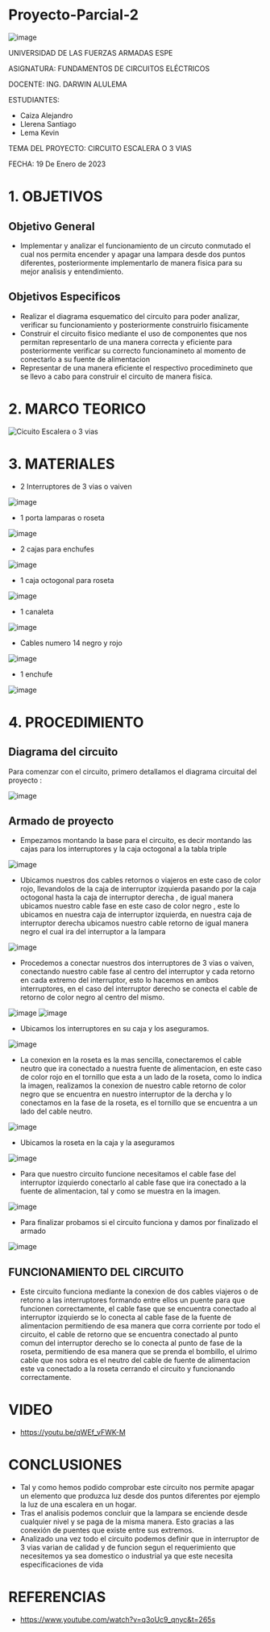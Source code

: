 # Proyecto-Parcial-2

![image](https://user-images.githubusercontent.com/116772752/208487145-d0353032-6309-4f57-a2a8-ec74218dba3d.png)

UNIVERSIDAD DE LAS FUERZAS ARMADAS ESPE

ASIGNATURA: FUNDAMENTOS DE CIRCUITOS ELÉCTRICOS

DOCENTE: ING. DARWIN ALULEMA

ESTUDIANTES:

* Caiza Alejandro
* Llerena Santiago 
* Lema Kevin

TEMA DEL PROYECTO: CIRCUITO ESCALERA O 3 VIAS 

FECHA: 19 De Enero de 2023

# 1. OBJETIVOS
## Objetivo General
* Implementar y analizar el funcionamiento de un circuto conmutado el cual nos permita encender y apagar una lampara desde dos puntos diferentes, posteriormente implementarlo de manera fisica para su mejor analisis y entendimiento.

## Objetivos Especificos 
* Realizar el diagrama esquematico del circuito para poder analizar, verificar su funcionamiento y posteriormente construirlo fisicamente 
* Construir el circuito fisico mediante el uso de componentes que nos permitan representarlo de una manera correcta y eficiente para posteriormente verificar su correcto funcionamineto al momento de conectarlo a su fuente de alimentacion 
* Representar de una manera eficiente el respectivo procedimineto que se llevo a cabo para construir el circuito de manera fisica.

# 2. MARCO TEORICO

![Cicuito Escalera o 3 vias](https://user-images.githubusercontent.com/116832991/213492675-b9baeed3-af6d-4816-bbfe-7648e778e676.png)

# 3. MATERIALES
* 2 Interruptores de 3 vias o vaiven 

![image](https://user-images.githubusercontent.com/116832991/213363660-d46e9ae1-d185-4b37-a195-21354d7e0368.png)

* 1 porta lamparas o roseta

![image](https://user-images.githubusercontent.com/116832991/213365873-eb267622-86c7-4ce8-8b92-63999cb3bfbe.png)

* 2 cajas para enchufes

![image](https://user-images.githubusercontent.com/116832991/213365760-6f7d9840-d9bf-4a88-9d55-7f9cf9d96f60.png)


* 1 caja octogonal para roseta

![image](https://user-images.githubusercontent.com/116832991/213365684-ee1a56aa-489d-4856-819a-9ffff5d463ec.png)

* 1 canaleta

![image](https://user-images.githubusercontent.com/116832991/213365611-a5cc2a96-c8f1-465f-b8c7-c4ec9e342acb.png)


* Cables numero 14 negro y rojo

![image](https://user-images.githubusercontent.com/116832991/213365529-ca2e6531-5e5e-4ba8-999b-4524f387f3fd.png)


* 1 enchufe

![image](https://user-images.githubusercontent.com/116832991/213365310-ae203e6e-c83c-4961-9e2d-fcadab4f3ebf.png)


# 4. PROCEDIMIENTO 
## Diagrama del circuito 

Para comenzar con el circuito, primero detallamos el diagrama circuital  del proyecto :

![image](https://user-images.githubusercontent.com/116832991/213377528-bf0afd17-22c4-4984-b5c6-23e4c7180c73.png)

## Armado de proyecto 
* Empezamos montando la base para el circuito, es decir montando las cajas para los interruptores y la caja octogonal a la tabla triple 

![image](https://user-images.githubusercontent.com/116832991/213366358-28751f17-2f5e-41d5-861a-1a169f88b1e3.png)

* Ubicamos nuestros dos cables retornos o viajeros en este caso de color rojo,  llevandolos de la caja de interruptor izquierda pasando por la caja octogonal hasta la caja de interruptor derecha , de igual manera ubicamos nuestro cable fase en este caso de color negro , este lo ubicamos en nuestra caja de interruptor izquierda, en nuestra caja de interruptor derecha ubicamos nuestro cable retorno de igual manera negro el cual ira del interruptor a la lampara 

![image](https://user-images.githubusercontent.com/116832991/213367723-19d987b4-bcd6-4fae-a96d-e02788fc1568.png)

* Procedemos a conectar nuestros dos interruptores de 3 vias o vaiven, conectando nuestro cable fase al centro del interruptor y cada retorno en cada extremo del interruptor, esto lo hacemos en ambos interruptores, en el caso del interruptor derecho se conecta el cable de retorno de color negro al centro del mismo.

![image](https://user-images.githubusercontent.com/116832991/213369146-0e4e35e4-4141-4bc9-b5cc-381bb4005da8.png)
![image](https://user-images.githubusercontent.com/116832991/213368962-00197127-2f3b-4402-8335-61980190c384.png)

* Ubicamos los interruptores en su caja y los aseguramos.

![image](https://user-images.githubusercontent.com/116832991/213369421-c4290e0e-a211-4d46-8722-ed1c6f3e1d7f.png)

* La conexion en la roseta es la mas sencilla, conectaremos el cable neutro que ira conectado a nuestra fuente de alimentacion, en este caso de color rojo en el tornillo que esta a un lado de la roseta, como lo indica la imagen, realizamos la conexion de nuestro cable retorno de color negro que se encuentra en nuestro interruptor de la dercha y lo conectamos en la fase de la roseta, es el tornillo que se encuentra a un lado del cable neutro. 

![image](https://user-images.githubusercontent.com/116832991/213370755-17dd25dc-651d-476c-b64b-52a481360794.png)

* Ubicamos la roseta en la caja y la aseguramos 

![image](https://user-images.githubusercontent.com/116832991/213370902-f4a3693d-7cbf-4e36-a4d2-51e90b413bc3.png)

* Para que nuestro circuito funcione necesitamos el cable fase del interruptor izquierdo conectarlo al cable fase que ira conectado a la fuente de alimentacion, tal y como se muestra en la imagen.

![image](https://user-images.githubusercontent.com/116832991/213371514-35fb0abc-ac90-4407-91eb-d9ed5d426e9c.png)

* Para finalizar probamos si el circuito funciona y damos por finalizado el armado 

![image](https://user-images.githubusercontent.com/116832991/213372316-7fd1008c-98a3-47e6-b00d-d6148a3c950e.png)

## FUNCIONAMIENTO DEL CIRCUITO 
* Este circuito funciona mediante la conexion de dos cables viajeros o de retorno a las interruptores formando entre ellos un puente para que funcionen correctamente, el cable fase que se encuentra conectado al interruptor izquierdo se lo conecta al cable fase de la fuente de alimentacion permitiendo de esa manera que corra corriente por todo el circuito, el cable de retorno que se encuentra conectado al punto comun del interruptor derecho se lo conecta al punto de fase de la roseta, permitiendo de esa manera que se prenda el bombillo, el ulrimo cable que nos sobra es el neutro del cable de fuente de alimentacion este va conectado a la roseta cerrando el circuito y funcionando correctamente.

# VIDEO

* https://youtu.be/qWEf_vFWK-M

# CONCLUSIONES

* Tal y como hemos podido comprobar este circuito nos permite apagar un elemento que produzca luz desde dos puntos diferentes por ejemplo la luz de una escalera en un hogar.
* Tras el analisis podemos concluir que la lampara se enciende desde cualquier nivel y se paga de la misma manera. Esto gracias a las conexión de puentes que existe entre sus extremos.
* Analizado una vez todo el circuito podemos definir que in interruptor de 3 vias varian de calidad y de funcion segun el requerimiento que necesitemos ya sea domestico o industrial ya que este necesita especificaciones de vida 

# REFERENCIAS
* https://www.youtube.com/watch?v=q3oUc9_qnyc&t=265s

